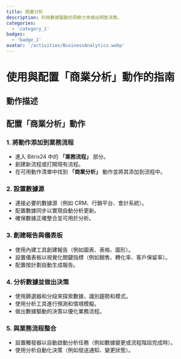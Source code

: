 ```yaml
---
title: 商業分析
description: 利用數據驅動的洞察力來做出明智決策。
categories: 
  - 'category_1'
badges: 
  - 'badge_1'
avatar: '/activities/BusinessAnalytics.webp'
---
```

# 使用與配置「商業分析」動作的指南

## 動作描述

## **配置「商業分析」動作**

### 1. 將動作添加到業務流程
- 進入 Bitrix24 中的 **「業務流程」** 部分。
- 創建新流程或打開現有流程。
- 在可用動作清單中找到 **「商業分析」** 動作並將其添加到流程中。

### 2. 設置數據源
- 連接必要的數據源（例如 CRM、行銷平台、會計系統）。
- 配置數據同步以實現自動分析更新。
- 確保數據正確整合並可用於分析。

### 3. 創建報告與儀表板
- 使用內建工具創建報告（例如圖表、表格、圖形）。
- 設置儀表板以視覺化關鍵指標（例如銷售、轉化率、客戶保留率）。
- 配置按計劃自動生成報告。

### 4. 分析數據並做出決策
- 使用篩選器和分段來探索數據，識別趨勢和模式。
- 使用分析工具進行預測和情境模擬。
- 做出數據驅動的決策以優化業務流程。

### 5. 與業務流程整合
- 設置觸發器以自動啟動分析任務（例如數據變更或流程階段完成時）。
- 使用分析自動化決策（例如發送通知、變更狀態）。
